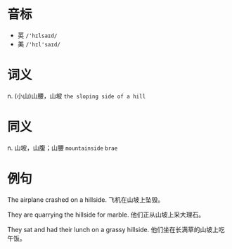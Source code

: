 # 音标

- 英 `/'hɪlsaɪd/`
- 美 `/'hɪl'saɪd/`

# 词义

n. (小山)山腰，山坡
`the sloping side of a hill`

# 同义

n. 山坡，山腹；山腰
`mountainside` `brae`

# 例句

The airplane crashed on a hillside.
飞机在山坡上坠毁。

They are quarrying the hillside for marble.
他们正从山坡上采大理石。

They sat and had their lunch on a grassy hillside.
他们坐在长满草的山坡上吃午饭。


